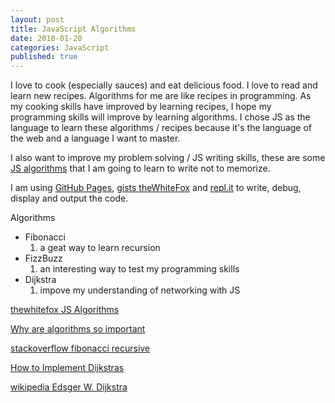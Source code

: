 ```yaml
---
layout: post
title: JavaScript Algorithms
date: 2018-01-20
categories: JavaScript
published: true
---
```

I love to cook (especially sauces) and eat delicious food. I love to read and learn new recipes. Algorithms for me are like recipes in programming. As my cooking skills have improved by learning recipes, I hope my programming skills will improve by learning algorithms. I chose JS as the language to learn these algorithms / recipes because it's the language of the web and a language I want to master.

I also want to improve my problem solving / JS writing skills, these are some [JS algorithms](http://thewhitefox.github.io/Algorithms-JS/) that I am going to learn to write not to memorize. 

I am using [GitHub Pages](https://pages.github.com/), [gists theWhiteFox](https://gist.github.com/theWhiteFox/) and [repl.it](https://repl.it) to write, debug, display and output the code.

Algorithms
- Fibonacci
  1. a geat way to learn recursion
- FizzBuzz
  1. an interesting way to test my programming skills
- Dijkstra
  1. impove my understanding of networking with JS 

[thewhitefox JS Algorithms](http://thewhitefox.github.io/Algorithms-JS/)

[Why are algorithms so important](https://www.quora.com/Why-are-algorithms-so-important)

[stackoverflow fibonacci recursive](https://stackoverflow.com/questions/8845154/how-does-the-the-fibonacci-recursive-function-work)

[How to Implement Dijkstras](https://hackernoon.com/how-to-implement-dijkstras-algorithm-in-javascript-abdfd1702d04)

[wikipedia Edsger W. Dijkstra](https://en.wikipedia.org/wiki/Edsger_W._Dijkstra) 
